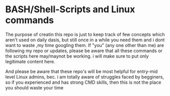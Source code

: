 # BASH/Shell-Scripts and Linux commands
The purpose of creatin this repo is just to keep track of few concepts which aren't used on daily dasis, but still once in a while you need them and i dont want to waste ,my time googling them. If "you" (any one other than me) are following my repo or updates, please be aware that all these commands or the scripts here may/maynot be working. i will make sure to put only legitimate content here.


And please be aware that these repo's will be most helpful for entry-mid level Linux admins, bec. i am totally aware of struggles faced by begginers, so if you experienced and has strong CMD skills, then this is not the place you should waste your time



